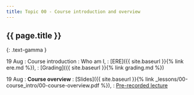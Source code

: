 ```yaml
---
title: Topic 00 - Course introduction and overview
---
```


## {{ page.title }}
{: .text-gamma }

19 Aug
: Course introduction
  : Who am I,
  : [ERE]({{ site.baseurl }}{% link ere.md %}),
  : [Grading]({{ site.baseurl }}{% link grading.md %})

19 Aug
: **Course overview**
  : [Slides]({{ site.baseurl }}{% link _lessons/00-course_intro/00-course-overview.pdf %}),
  : [Pre-recorded lecture](https://www.youtube.com/playlist?list=PLeIbBi3CwMZwtZLp1C0jv1mmXL5wTWZ6k)
